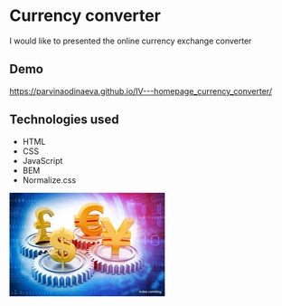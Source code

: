 # Currency converter

I would like to presented the online currency exchange converter 

## Demo 
https://parvinaodinaeva.github.io/IV---homepage_currency_converter/

## Technologies used
- HTML
- CSS
- JavaScript
- BEM
- Normalize.css


![currencies](https://github.com/ParvinaOdinaeva/IV---homepage_currency_converter/blob/main/image/readme_foto.jpg?raw=true)